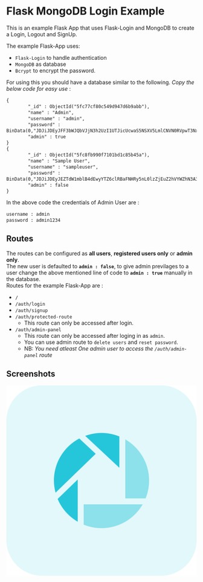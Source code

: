 # Flask MongoDB Login Example

This is an example Flask App that uses Flask-Login and MongoDB to create a Login, Logout and SignUp.

The example Flask-App uses: 
- `Flask-Login` to handle authentication
- `MongoDB` as database
- `Bcrypt` to encrypt the password.

For using this you should have a database similar to the following. _Copy the below code for easy use_ :
```
{
        "_id" : ObjectId("5fc77cf80c549d947d6b9abb"),
        "name" : "Admin",
        "username" : "admin",
        "password" : BinData(0,"JDJiJDEyJFF3bWJQbVJjN3h2UzI1UTJicUcwaS5NSXV5LmlCNVN0RVpwT3NxQ1BDZ1dyWE9GeDU3LnBT"),
        "admin" : true
}
{
        "_id" : ObjectId("5fc8fb990f7101bd1c85b45a"),
        "name" : "Sample User",
        "username" : "sampleuser",
        "password" : BinData(0,"JDJiJDEyJEZTdW1mblB4dEwyYTZ6clRBaFNHRy5nL0lzZjEuZ2hVYWZhN3A3S3BnZzFTUEx1Qi50Q3B1"),
        "admin" : false
}
```
 In the above code the credentials of Admin User are :
```
username : admin
password : admin1234
```

## Routes
The routes can be configured as **all users**, **registered users only** or **admin only**.  
The new user is defaulted to **`admin : false`**, to give admin previlages to a user change the above mentioned line of code to  **`admin : true`** manually in the database.  
Routes for the example Flask-App are :
- `/` 
- `/auth/login` 
- `/auth/signup`
- `/auth/protected-route`
    - This route can only be accessed after login.
- `/auth/admin-panel`
  - This route can only be accessed after loging in as `admin`.
  - You can use admin route to `delete users` and `reset password`.
  - NB: _You need atleast One admin user to access the `/auth/admin-panel` route_
## Screenshots
![](static/assets/picasa.png)
